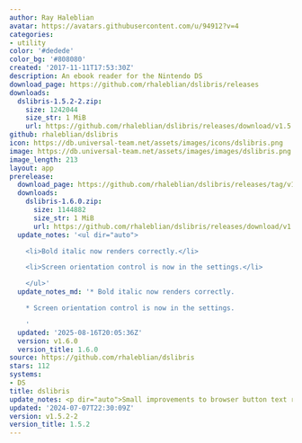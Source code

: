```yaml
---
author: Ray Haleblian
avatar: https://avatars.githubusercontent.com/u/94912?v=4
categories:
- utility
color: '#dedede'
color_bg: '#808080'
created: '2017-11-11T17:53:30Z'
description: An ebook reader for the Nintendo DS
download_page: https://github.com/rhaleblian/dslibris/releases
downloads:
  dslibris-1.5.2-2.zip:
    size: 1242044
    size_str: 1 MiB
    url: https://github.com/rhaleblian/dslibris/releases/download/v1.5.2-2/dslibris-1.5.2-2.zip
github: rhaleblian/dslibris
icon: https://db.universal-team.net/assets/images/icons/dslibris.png
image: https://db.universal-team.net/assets/images/images/dslibris.png
image_length: 213
layout: app
prerelease:
  download_page: https://github.com/rhaleblian/dslibris/releases/tag/v1.6.0
  downloads:
    dslibris-1.6.0.zip:
      size: 1144882
      size_str: 1 MiB
      url: https://github.com/rhaleblian/dslibris/releases/download/v1.6.0/dslibris-1.6.0.zip
  update_notes: '<ul dir="auto">

    <li>Bold italic now renders correctly.</li>

    <li>Screen orientation control is now in the settings.</li>

    </ul>'
  update_notes_md: '* Bold italic now renders correctly.

    * Screen orientation control is now in the settings.

    '
  updated: '2025-08-16T20:05:36Z'
  version: v1.6.0
  version_title: 1.6.0
source: https://github.com/rhaleblian/dslibris
stars: 112
systems:
- DS
title: dslibris
update_notes: <p dir="auto">Small improvements to browser button text rendering.</p>
updated: '2024-07-07T22:30:09Z'
version: v1.5.2-2
version_title: 1.5.2
---
```

